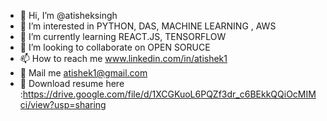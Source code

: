 - 👋 Hi, I’m @atisheksingh
- 👀 I’m interested in PYTHON, DAS, MACHINE LEARNING , AWS
- 🌱 I’m currently learning REACT.JS, TENSORFLOW
- 💞️ I’m looking to collaborate on OPEN SORUCE 
- 📫 How to reach me www.linkedin.com/in/atishek1
- 📧 Mail me atishek1@gmail.com
- :page_facing_up:   Download resume here :https://drive.google.com/file/d/1XCGKuoL6PQZf3dr_c6BEkkQQiOcMIMci/view?usp=sharing

<!---
atisheksingh/atisheksingh is a ✨ special ✨ repository because its `README.md` (this file) appears on your GitHub profile.
You can click the Preview link to take a look at your changes.
--->
